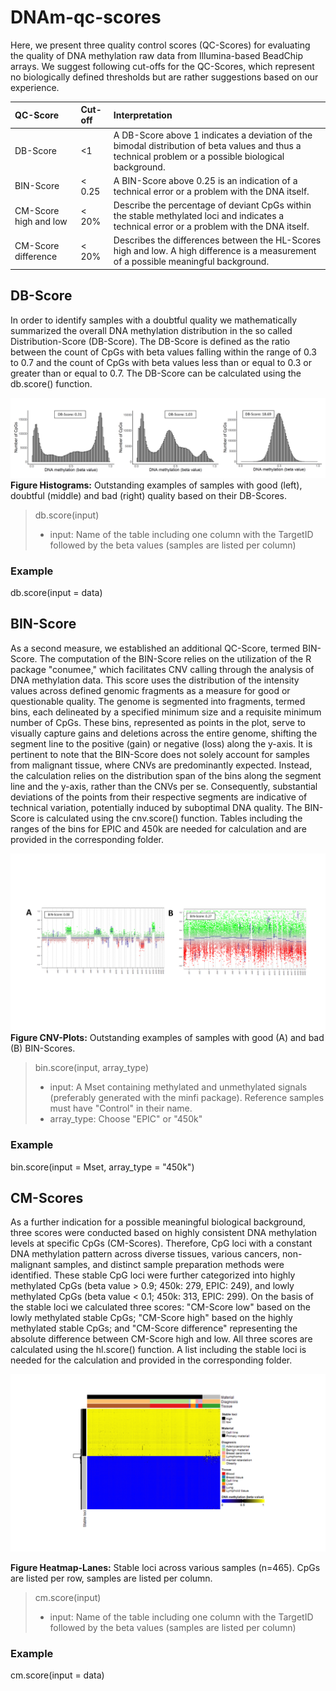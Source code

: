 # DNAm-qc-scores

Here, we present three quality control scores (QC-Scores) for evaluating the quality of DNA methylation raw data from Illumina-based BeadChip arrays.  We suggest following cut-offs for the QC-Scores, which represent no biologically defined thresholds but are rather suggestions based on our experience.  


| QC-Score |     Cut-off          | Interpretation |
|:---------	|:------------------	|:---------------------|
| DB-Score 	| <1 		| A DB-Score above 1 indicates a deviation of the bimodal distribution of beta values and thus a technical problem or a possible biological background. |
| BIN-Score	| < 0.25 		| A BIN-Score above 0.25 is an indication of a technical error or a problem with the DNA itself. |
| CM-Score high and low | < 20% | Describe the percentage of deviant CpGs within the stable methylated loci and indicates a technical error or a problem with the DNA itself. |
| CM-Score difference | < 20% | Describes the differences between the HL-Scores high and low. A high difference is a measurement of a possible meaningful background. |


## DB-Score
In order to identify samples with a doubtful quality we mathematically summarized the overall DNA methylation distribution in the so called Distribution-Score (DB-Score). The DB-Score is defined as the ratio between the count of CpGs with beta values falling within the range of 0.3 to 0.7 and the count of CpGs with beta values less than or equal to 0.3 or greater than or equal to 0.7. The DB-Score can be calculated using the db.score() function.

![Examples Histograms and DB-Score](DB.Score/Figure_DB-Score_Histogram.png)
**Figure Histograms:** Outstanding examples of samples with good (left), doubtful (middle) and bad (right) quality based on their DB-Scores.


>db.score(input)
>- input: Name of the table including one column with the TargetID followed by the beta values (samples are listed per column)
>
### Example
db.score(input = data)



## BIN-Score
As a second measure, we established an additional QC-Score, termed BIN-Score. The computation of the BIN-Score relies on the utilization of the R package "conumee," which facilitates CNV calling through the analysis of DNA methylation data. This score uses the distribution of the intensity values across defined genomic fragments as a measure for good or questionable quality. The genome is segmented into fragments, termed bins, each delineated by a specified minimum size and a requisite minimum number of CpGs. These bins, represented as points in the plot, serve to visually capture gains and deletions across the entire genome, shifting the segment line to the positive (gain) or negative (loss) along the y-axis. It is pertinent to note that the BIN-Score does not solely account for samples from malignant tissue, where CNVs are predominantly expected. Instead, the calculation relies on the distribution span of the bins along the segment line and the y-axis, rather than the CNVs per se. Consequently, substantial deviations of the points from their respective segments are indicative of technical variation, potentially induced by suboptimal DNA quality. The BIN-Score is calculated using the cnv.score() function. Tables including the ranges of the bins for EPIC and 450k are needed for calculation and are provided in the corresponding folder.


![Outstanding examples of samples with good (A) and bad (B) CNV-Scores](BIN.Score/Figure_CNV-Plots.png)
**Figure CNV-Plots:** Outstanding examples of samples with good (A) and bad (B) BIN-Scores.

>bin.score(input, array_type)
>
>- input: A Mset containing methylated and unmethylated signals (preferably generated with the minfi package). Reference samples must have "Control" in their name.
>- array_type: Choose "EPIC" or "450k"

### Example
bin.score(input = Mset, array_type = "450k")


## CM-Scores
As a further indication for a possible meaningful biological background, three scores were conducted based on highly consistent DNA methylation levels at specific CpGs (CM-Scores). Therefore, CpG loci with a constant DNA methylation pattern across diverse tissues, various cancers, non-malignant samples, and distinct sample preparation methods were identified. These stable CpG loci were further categorized into highly methylated CpGs (beta value > 0.9; 450k: 279, EPIC: 249), and lowly methylated CpGs (beta value < 0.1; 450k: 313, EPIC: 299). On the basis of the stable loci we calculated three scores: "CM-Score low" based on the lowly methylated stable CpGs; "CM-Score high" based on the highly methylated stable CpGs; and "CM-Score difference" representing the absolute difference between CM-Score high and low. All three scores are calculated using the hl.score() function. A list including the stable loci is needed for the calculation and provided in the corresponding folder. 

![Examples CM-Scores](CM.Scores/Figure_CM-Score.png)

**Figure Heatmap-Lanes:** Stable loci across various samples (n=465). CpGs are listed per row, samples are listed per column.

> cm.score(input)
> 
>- input: Name of the table including one column with the TargetID followed by the beta values (samples are listed per column)
>
### Example
cm.score(input = data)
